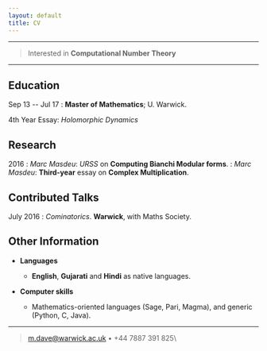 ```yaml
---
layout: default
title: CV
---
```


----

>  Interested in **Computational Number Theory**
>  

----
<!---
Positions
---------

time start -- end
:   Position; **University**. City, Country

-->

Education
---------

Sep 13 -- Jul 17
:   **Master of Mathematics**; U. Warwick. 


  4th Year Essay: *Holomorphic Dynamics*

Research
--------


2016
:    *Marc Masdeu*: *URSS* on **Computing Bianchi Modular forms**.
:    *Marc Masdeu*: **Third-year** essay on **Complex Multiplication**.




Contributed Talks
-----------------

July 2016
:    *Cominatorics*. **Warwick**, with Maths Society.


Other Information
-----------------

* **Languages**
	* **English**, **Gujarati** and **Hindi** as native languages.

* **Computer skills**
	* Mathematics-oriented languages (Sage, Pari, Magma), and generic (Python, C, Java).

----

> <m.dave@warwick.ac.uk> • +44 7887 391 825\
<!---
> University of Warwick, Gibbet Hill Road -- Coventry, United Kingdom
-->

